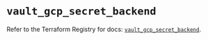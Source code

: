 # `vault_gcp_secret_backend`

Refer to the Terraform Registry for docs: [`vault_gcp_secret_backend`](https://registry.terraform.io/providers/hashicorp/vault/4.3.0/docs/resources/gcp_secret_backend).
